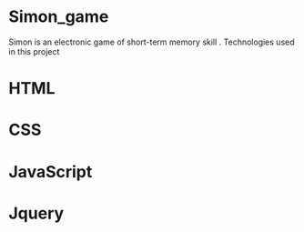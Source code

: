 # Simon_game
Simon is an electronic game of short-term memory skill .
Technologies used in this project
# HTML
# CSS
# JavaScript
# Jquery

